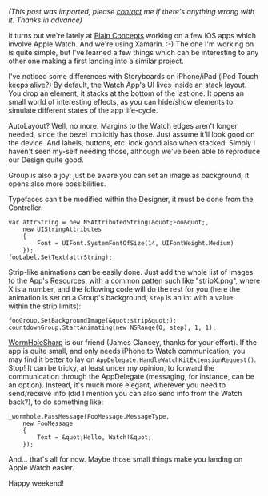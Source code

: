 *(This post was imported, please [contact](/?i=contact) me if there's anything wrong with it. Thanks in advance)*

It turns out we're lately at <a href="http://www.plainconcepts.com" target="_blank">Plain Concepts</a> working on a few iOS apps which involve Apple Watch. And we're using Xamarin. :-) The one I'm working on is quite simple, but I've learned a few things which can be interesting to any other one making a first landing into a similar project.

I've noticed some differences with Storyboards on iPhone/iPad (iPod Touch keeps alive?) By default, the Watch App's UI lives inside an stack layout. You drop an element, it stacks at the bottom of the last one. It opens an small world of interesting effects, as you can hide/show elements to simulate different states of the app life-cycle.

AutoLayout? Well, no more. Margins to the Watch edges aren't longer needed, since the bezel implicitly has those. Just assume it'll look good on the device. And labels, buttons, etc. look good also when stacked. Simply I haven't seen my-self needing those, although we've been able to reproduce our Design quite good.

Group is also a joy: just be aware you can set an image as background, it opens also more possibilities.

Typefaces can't be modified within the Designer, it must be done from the Controller:

```c-sharp
var attrString = new NSAttributedString(&quot;Foo&quot;, 
    new UIStringAttributes 
    { 
        Font = UIFont.SystemFontOfSize(14, UIFontWeight.Medium) 
    });
fooLabel.SetText(attrString);
```

Strip-like animations can be easily done. Just add the whole list of images to the App's Resources, with a common patten such like "stripX.png", where X is a number, and the following code will do the rest for you (here the animation is set on a Group's background, <code>step</code> is an int with a value within the strip limits):

```c-sharp
fooGroup.SetBackgroundImage(&quot;strip&quot;);
countdownGroup.StartAnimating(new NSRange(0, step), 1, 1);
```

<a href="https://github.com/Clancey/WormHoleSharp" target="_blank">WormHoleSharp</a> is our friend (James Clancey, thanks for your effort). If the app is quite small, and only needs iPhone to Watch communication, you may find it better to lay on <code>AppDelegate.HandleWatchKitExtensionRequest()</code>. Stop! It can be tricky, at least under my opinion, to forward the communication through the AppDelegate (messaging, for instance, can be an option). Instead, it's much more elegant, wherever you need to send/receive info (did I mention you can also send info from the Watch back?), to do something like:

```c-sharp
_wormhole.PassMessage(FooMessage.MessageType, 
    new FooMessage 
    { 
        Text = &quot;Hello, Watch!&quot; 
    });
```

And... that's all for now. Maybe those small things make you landing on Apple Watch easier.

Happy weekend!